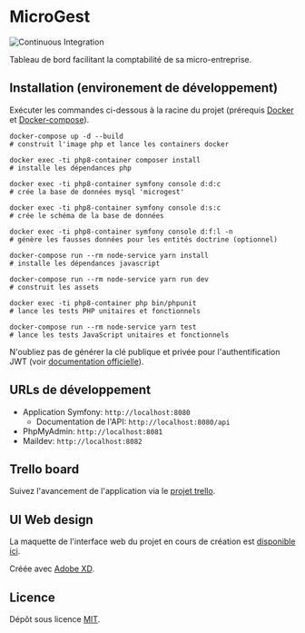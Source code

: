 # MicroGest
![Continuous Integration](https://github.com/Warziik/microgest/workflows/Continuous%20Integration/badge.svg?branch=master)

Tableau de bord facilitant la comptabilité de sa micro-entreprise.

## Installation (environement de développement)
Exécuter les commandes ci-dessous à la racine du projet (prérequis [Docker](https://www.docker.com/) et [Docker-compose](https://docs.docker.com/compose/install/)).
```
docker-compose up -d --build
# construit l'image php et lance les containers docker

docker exec -ti php8-container composer install
# installe les dépendances php

docker exec -ti php8-container symfony console d:d:c
# crée la base de données mysql 'microgest'

docker exec -ti php8-container symfony console d:s:c
# crée le schéma de la base de données

docker exec -ti php8-container symfony console d:f:l -n
# génère les fausses données pour les entités doctrine (optionnel)

docker-compose run --rm node-service yarn install
# installe les dépendances javascript

docker-compose run --rm node-service yarn run dev
# construit les assets

docker exec -ti php8-container php bin/phpunit
# lance les tests PHP unitaires et fonctionnels

docker-compose run --rm node-service yarn test
# lance les tests JavaScript unitaires et fonctionnels
```
N'oubliez pas de générer la clé publique et privée pour l'authentification JWT (voir [documentation officielle](https://github.com/lexik/LexikJWTAuthenticationBundle/blob/master/Resources/doc/index.md)).

## URLs de développement
* Application Symfony: `http://localhost:8080`
    * Documentation de l'API: `http://localhost:8080/api`
* PhpMyAdmin: `http://localhost:8081`
* Maildev: `http://localhost:8082`

## Trello board
Suivez l'avancement de l'application via le [projet trello](https://trello.com/b/EHAWSKCo).

## UI Web design
La maquette de l'interface web du projet en cours de création est [disponible ici](https://xd.adobe.com/view/2ec8201a-51b3-43f7-97d2-a955c6f965d2-7b9b/?fullscreen).

Créée avec [Adobe XD](https://www.adobe.com/fr/products/xd.html).

## Licence
Dépôt sous licence [MIT](https://choosealicense.com/licenses/mit/).